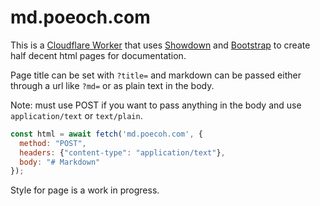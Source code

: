# md.poeoch.com
This is a [Cloudflare Worker](https://workers.cloudflare.com/) that uses [Showdown](https://showdownjs.com/) and [Bootstrap](https://getbootstrap.com/) to create half decent html pages for documentation.

Page title can be set with `?title=` and markdown can be passed either through a url like `?md=` or as plain text in the body.

Note: must use POST if you want to pass anything in the body and use `application/text` or `text/plain`.

```javascript
const html = await fetch('md.poecoh.com', {
  method: "POST",
  headers: {"content-type": "application/text"},
  body: "# Markdown"
});
```

Style for page is a work in progress.
